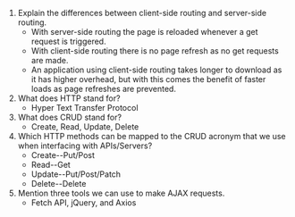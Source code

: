 1. Explain the differences between client-side routing and server-side routing.
   * With server-side routing the page is reloaded whenever a get request is triggered. 
   * With client-side routing there is no page refresh as no get requests are made.
   * An application using client-side routing takes longer to download as it has higher 
     overhead, but with this comes the benefit of faster loads as page refreshes are prevented.
2. What does HTTP stand for?
   * Hyper Text Transfer Protocol
3. What does CRUD stand for?
   * Create, Read, Update, Delete
4. Which HTTP methods can be mapped to the CRUD acronym that we use when interfacing with APIs/Servers?
   * Create--Put/Post
   * Read--Get
   * Update--Put/Post/Patch
   * Delete--Delete
5. Mention three tools we can use to make AJAX requests.
   * Fetch API, jQuery, and Axios
